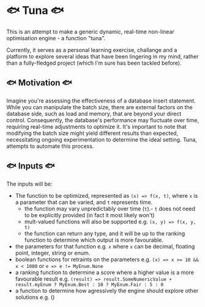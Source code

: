 # 🐟 Tuna 🐟

This is an attempt to make a generic dynamic, real-time non-linear optimisation engine - a function "tuna". 

Currently, it serves as a personal learning exercise, challange and a platform to explore several ideas that have been lingering in my mind, rather than a fully-fledged project (which I'm sure has been tackled before).

## 🐟 Motivation 🐟

Imagine you're assessing the effectiveness of a database insert statement. While you can manipulate the batch size, there are external factors on the database side, such as load and memory, that are beyond your direct control. Consequently, the database's performance may fluctuate over time, requiring real-time adjustments to optimize it. It's important to note that modifying the batch size might yield different results than expected, necessitating ongoing experimentation to determine the ideal setting. Tuna, attempts to automate this process.

## 🐟 Inputs 🐟 

The inputs will be:
- The function to be optimized, represented as `(x) => f(x, t)`, where `x` is a parameter that can be varied, and `t` represents time.
	- the function may vary unpredictably over time (`t`).- `t` does not need to be explicitly provided (in fact it most likely won't)  
	- mult-valued functions will also be supported e.g. `(x, y) => f(x, y, t)`
	- the function can return any type, and it will be up to the ranking function to determine which output is more favourable.
- the parameters for that function e.g. `x` where `x` can be decimal, floating point, integer, string or enum.
- boolean functions for retraints on the parameters e.g. `(x) => x >= 10 && x < 1000` or `e => e != MyEnum.None`
- a ranking function to determine a score where a higher value is a more favourable result e.g. `(result) => result.SomeNumericValue + result.myEnum ? MyEnum.Best : 10 ? MyEnum.Fair : 5 : 0` 
- a function to determine how agressively the engine should explore other solutions e.g. ()
